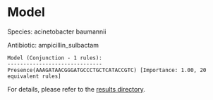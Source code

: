 
# Model

Species: acinetobacter baumannii

Antibiotic: ampicillin_sulbactam

```
Model (Conjunction - 1 rules):
------------------------------
Presence(AAAGATAACGGGATGCCCTGCTCATACCGTC) [Importance: 1.00, 20 equivalent rules]

```

For details, please refer to the [results directory](../../../../../results/scm_b/acinetobacter+baumannii/ampicillin_sulbactam/repeat_1/).

